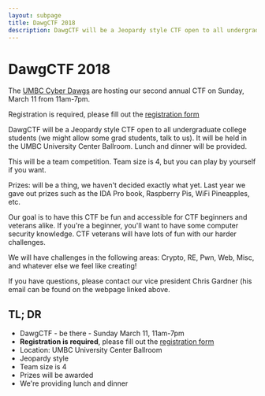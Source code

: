 ```yaml
---
layout: subpage
title: DawgCTF 2018
description: DawgCTF will be a Jeopardy style CTF open to all undergraduate college students. It will be held in the UMBC University Center Ballroom on Sunday, March 11 from 10am-5pm.
---
```


# DawgCTF 2018

The [UMBC Cyber Dawgs](http://umbccd.umbc.edu/) are hosting our second annual
CTF on Sunday, March 11 from 11am-7pm.

Registration is required, please fill out the [registration form](https://goo.gl/forms/g2oxUMeyKYlf2QVD3)

DawgCTF will be a Jeopardy style CTF open to all undergraduate college students
(we might allow some grad students, talk to us). It will be held in the UMBC
University Center Ballroom. Lunch and dinner will be provided.

This will be a team competition. Team size is 4, but you can play by yourself if
you want.

Prizes: will be a thing, we haven't decided exactly what yet. Last year we gave
out prizes such as the IDA Pro book, Raspberry Pis, WiFi Pineapples, etc.

Our goal is to have this CTF be fun and accessible for CTF beginners and
veterans alike. If you're a beginner, you'll want to have some computer security
knowledge. CTF veterans will have lots of fun with our harder challenges.

We will have challenges in the following areas: Crypto, RE, Pwn, Web, Misc, and
whatever else we feel like creating!

If you have questions, please contact our vice president Chris Gardner (his
email can be found on the webpage linked above.

## TL; DR

* DawgCTF - be there - Sunday March 11, 11am-7pm
* **Registration is required**, please fill out the [registration form](https://goo.gl/forms/g2oxUMeyKYlf2QVD3)
* Location: UMBC University Center Ballroom
* Jeopardy style
* Team size is 4
* Prizes will be awarded
* We're providing lunch and dinner
